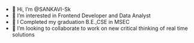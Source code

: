 - 👋 Hi, I’m @SANKAVI-Sk
- 👀 I’m interested in Frontend Developer and Data Analyst
- 🌱 I Completed my graduation B.E.,CSE in MSEC
- 💞️ I’m looking to collaborate to work on new critical thinking of real time solutions


<!---
SANKAVI-S/SANKAVI-S is a ✨ special ✨ repository because its `README.md` (this file) appears on your GitHub profile.
You can click the Preview link to take a look at your changes.
--->

